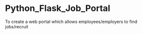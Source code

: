 # Python_Flask_Job_Portal
To create a web portal which allows employees/employers to find jobs/recruit
